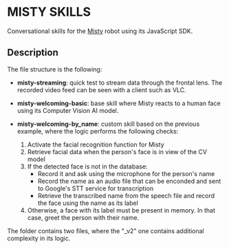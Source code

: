 # MISTY SKILLS

Conversational skills for the [Misty](https://www.mistyrobotics.com/) robot using its JavaScript SDK.

## Description

The file structure is the following:

- **misty-streaming**: quick test to stream data through the frontal lens. The recorded video feed
can be seen with a client such as VLC.

- **misty-welcoming-basic**: base skill where Misty reacts to a human face using its Computer Vision AI model.

- **misty-welcoming-by_name**: custom skill based on the previous example, where the logic performs the
following checks:

    1. Activate the facial recognition function for Misty
    2. Retrieve facial data when the person's face is in view of the CV model
    3. If the detected face is not in the database:
        - Record it and ask using the microphone for the person's
        name
        - Record the name as an audio file that can be enconded and sent to Google's STT service for
        transcription
        - Retrieve the transcribed name from the speech file and record the face using the name as its label
    4. Otherwise, a face with its label must be present in memory. In that case, greet the person with
    their name.

The folder contains two files, where the "_v2" one contains additional complexity in its logic.
